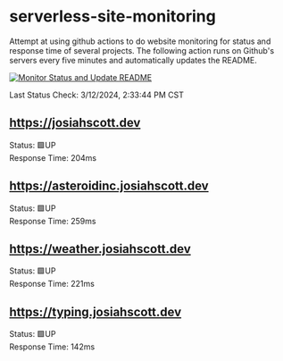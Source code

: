 # serverless-site-monitoring
Attempt at using github actions to do website monitoring for status and response time of several projects. The following action runs on Github's servers every five minutes and automatically updates the README.  

[![Monitor Status and Update README](https://github.com/JosiahSco/serverless-site-monitoring/actions/workflows/monitor.yaml/badge.svg)](https://github.com/JosiahSco/serverless-site-monitoring/actions/workflows/monitor.yaml)

Last Status Check: 3/12/2024, 2:33:44 PM CST

## https://josiahscott.dev
Status: 🟩UP  
Response Time: 204ms

## https://asteroidinc.josiahscott.dev
Status: 🟩UP  
Response Time: 259ms

## https://weather.josiahscott.dev
Status: 🟩UP  
Response Time: 221ms

## https://typing.josiahscott.dev
Status: 🟩UP  
Response Time: 142ms

